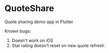 # QuoteShare
Quote sharing demo app in Flutter


Known bugs:

1. Doesn't work on iOS
2. Star rating doesn’t reset on new quote refresh
